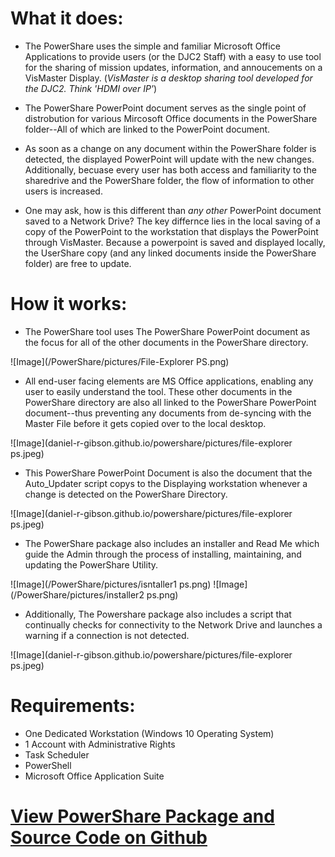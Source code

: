 # What it does:

- The PowerShare uses the simple and familiar Microsoft Office Applications to provide users (or the DJC2 Staff) with a easy to use tool for the sharing of mission updates,  information, and annoucements on a VisMaster Display. (_VisMaster is a desktop sharing tool developed for the DJC2. Think 'HDMI over IP'_)


- The PowerShare PowerPoint document serves as the single point of distrobution for various Mircosoft Office documents in the PowerShare folder--All of which are linked to the PowerPoint document. 


- As soon as a change on any document within the PowerShare folder is detected, the displayed PowerPoint will update with the new changes.
Additionally, becuase every user has both access and familiarity to the sharedrive and the PowerShare folder, the flow of information to other users 
is increased.


- One may ask, how is this different than _any other_ PowerPoint document saved to a Network Drive?
The key differnce lies in the local saving of a copy of the PowerPoint to the workstation that displays the PowerPoint through VisMaster.
Because a powerpoint is saved and displayed locally, the UserShare copy (and any linked documents inside the PowerShare folder) are free to update.


# How it works:

- The PowerShare tool uses The PowerShare PowerPoint document as the focus for all of the other documents in the PowerShare directory. 


![Image](/PowerShare/pictures/File-Explorer PS.png)


- All end-user facing elements are MS Office applications, enabling any user to easily understand the tool. These other documents in the PowerShare directory are also all linked to the PowerShare PowerPoint document--thus preventing any documents from de-syncing with the Master File before it gets copied over to the local desktop. 


![Image](daniel-r-gibson.github.io/powershare/pictures/file-explorer ps.jpeg)


- This PowerShare PowerPoint Document is also the document that the Auto_Updater script copys to the Displaying workstation whenever a change is detected on the PowerShare Directory.


![Image](daniel-r-gibson.github.io/powershare/pictures/file-explorer ps.jpeg)


- The PowerShare package also includes an installer and Read Me which guide the Admin through the process of installing, maintaining, and updating the PowerShare Utility.


![Image](/PowerShare/pictures/isntaller1 ps.png)
![Image](/PowerShare/pictures/installer2 ps.png)

- Additionally, The Powershare package also includes a script that continually checks for connectivity to the Network Drive and launches a warning if a connection is not detected. 


![Image](daniel-r-gibson.github.io/powershare/pictures/file-explorer ps.jpeg)


# Requirements:
- One Dedicated Workstation (Windows 10 Operating System)
- 1 Account with Administrative Rights
- Task Scheduler
- PowerShell
- Microsoft Office Application Suite

# [View PowerShare Package and Source Code on Github](https://github.com/Daniel-R-Gibson/Powershare/)




